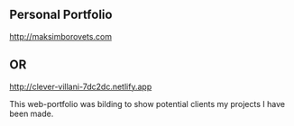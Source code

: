 ## Personal Portfolio
http://maksimborovets.com
## OR 
http://clever-villani-7dc2dc.netlify.app

This web-portfolio was bilding to show potential clients my projects I have been made.
